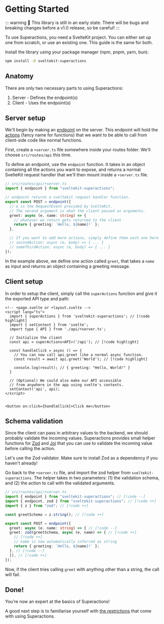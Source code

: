 # Getting Started

::: warning
🚧 This library is still in an early state. There will be bugs and breaking changes before a v1.0 release, so be careful!
:::

To use Superactions, you need a SvelteKit project. You can either set up one from scratch, or use an existing one.
This guide is the same for both.

Install the library using your package manager (npm, pnpm, yarn, bun):

```bash
npm install -D sveltekit-superactions
```

## Anatomy

There are only two necessary parts to using Superactions:

1. Server - Defines the endpoint(s)
2. Client - Uses the endpoint(s)

## Server setup

We'll begin by making an [endpoint](/guide/terminology.md#api--endpoint) on the server. This endpoint will hold the [actions](/guide/terminology.md#actions) (fancy name for functions) that we want to be able to call from client-side code like normal functions.

First, create a `+server.ts` file somewhere inside your routes folder. We'll choose `src/routes/api` this time.

To define an endpoint, use the `endpoint` function. It takes in an object containing all the actions you want to expose, and returns a normal SvelteKit request handler that we'll then mount inside a `+server.ts` file.

```ts
// src/routes/api/+server.ts
import { endpoint } from "sveltekit-superactions";

// endpoint returns a sveltekit request handler function.
export const POST = endpoint({
  // e is the RequestEvent provided by SvelteKit.
  // The second argument is what the client passed as arguments.
  greet: async (e, name: string) => {
    // whatever we return gets returned to the client
    return { greeting: `Hello, ${name}!` };
  },

  // If you want to add more actions, simply define them each one here as an async function:
  // secondAction: async (e, body) => { ... }
  // someThirdAction: async (e, body) => { ... }
});
```

In the example above, we define one action called `greet`, that takes a `name` as input and returns an object containing a greeting message.

## Client setup

In order to setup the client, simply call the `superActions` function and give it the exported API type and path:

```svelte
<!-- +page.svelte or +layout.svelte -->
<script lang="ts">
  import { superActions } from 'sveltekit-superactions'; // [!code highlight]
  import { setContext } from 'svelte';
  import type { API } from './api/+server.ts';

  // Initialize the client
  const api = superActions<API>('/api'); // [!code highlight]

  const handleClick = async () => {
    // You can now call api.greet like a normal async function.
    const result = await api.greet('World'); // [!code highlight]

    console.log(result); // { greeting: "Hello, World!" }
  }

  // (Optional) We could also make our API accessible
  // from anywhere in the app using svelte's contexts.
  setContext('api', api);
</script>


<button on:click={handleClick}>Click me</button>
```

## Schema validation

Since the client can pass in arbitrary values to the backend, we should probably validate the incoming values. Superactions provides small helper functions for [Zod](https://zod.dev) and [Joi](https://joi.dev/) that you can use to validate the incoming value before calling the action.

Let's use the Zod validator. Make sure to install Zod as a dependency if you haven't already!

Go back to the `+server.ts` file, and import the zod helper from `sveltekit-superactions`. The helper takes in two parameters: (1) the validation schema, and (2) the action to call with the validated arguments.

```ts
// src/routes/api/+server.ts
import { endpoint } from "sveltekit-superactions"; // [!code --]
import { endpoint, zod } from "sveltekit-superactions"; // [!code ++]
import { z } from "zod"; // [!code ++]

const greetSchema = z.string(); // [!code ++]

export const POST = endpoint({
  greet: async (e, name: string) => { // [!code --]
  greet: zod(greetSchema, async (e, name) => { // [!code ++]
    // [!code ++]
    // name is now automatically inferred as string
    return { greeting: `Hello, ${name}!` };
  }, // [!code --]
  }), // [!code ++]
});
```

Now, if the client tries calling `greet` with anything other than a string, the call will fail.

## Done!

You're now an expert at the basics of Superactions!

A good next step is to familiarise yourself with [the restrictions](/guide/restrictions) that come with using Superactions.
